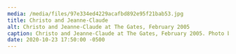 ```yaml
---
media: /media/files/97e334ed4229acafbd892e95f21bab53.jpg
title: Christo and Jeanne-Claude
alt: Christo and Jeanne-Claude at The Gates, February 2005
caption: Christo and Jeanne-Claude at The Gates, February 2005. Photo by Wolfgang Volz
date: 2020-10-23 17:50:00 -0500
---
```

